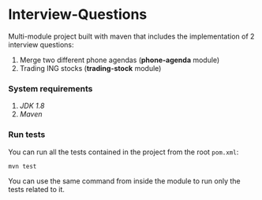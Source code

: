 # Interview-Questions

Multi-module project built with maven that includes the implementation of 2 interview questions:

1. Merge two different phone agendas (**phone-agenda** module)
2. Trading ING stocks (**trading-stock** module)

### System requirements

1. _JDK 1.8_
2. _Maven_

### Run tests

You can run all the tests contained in the project from the root `pom.xml`:

```
mvn test
```

You can use the same command from inside the module to run only the tests related to it.